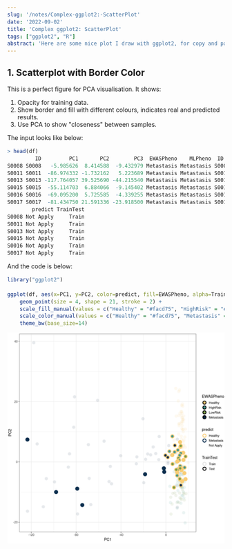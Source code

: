 ```yaml
---
slug: '/notes/Complex-ggplot2:-ScatterPlot'
date: '2022-09-02'
title: 'Complex ggplot2: ScatterPlot'
tags: ["ggplot2", "R"]
abstract: 'Here are some nice plot I draw with ggplot2, for copy and paste in the future'
---
```


## 1. Scatterplot with Border Color

This is a perfect figure for PCA visualisation. It shows:

1. Opacity for training data.
2. Show border and fill with different colours, indicates real and predicted results.
3. Use PCA to show "closeness" between samples.

The input looks like below:

```R
> head(df)
         ID         PC1       PC2        PC3  EWASPheno    MLPheno  ID.1
S0008 S0008   -5.985626  8.414588  -9.432979 Metastasis Metastasis S0008
S0011 S0011  -86.974332 -1.732162   5.223689 Metastasis Metastasis S0011
S0013 S0013 -117.764057 39.525690 -44.215540 Metastasis Metastasis S0013
S0015 S0015  -55.114703  6.884066  -9.145402 Metastasis Metastasis S0015
S0016 S0016  -69.095200  5.725585  -4.339255 Metastasis Metastasis S0016
S0017 S0017  -81.434750 21.591336 -23.918500 Metastasis Metastasis S0017
        predict TrainTest
S0008 Not Apply     Train
S0011 Not Apply     Train
S0013 Not Apply     Train
S0015 Not Apply     Train
S0016 Not Apply     Train
S0017 Not Apply     Train
```

And the code is below:

```R
library("ggplot2")

ggplot(df, aes(x=PC1, y=PC2, color=predict, fill=EWASPheno, alpha=TrainTest)) +
    geom_point(size = 4, shape = 21, stroke = 2) +
    scale_fill_manual(values = c("Healthy" = "#facd75", "HighRisk" = "#439790", "LowRisk" = "#7a9c48", "Metastasis"="#0a2d4d")) +
    scale_color_manual(values = c("Healthy" = "#facd75", "Metastasis" = "#0a2d4d", "Not Apply" = "white")) +
    theme_bw(base_size=14)
```

![Scatterplot with Border](./ScatterplotWithBorder.png)